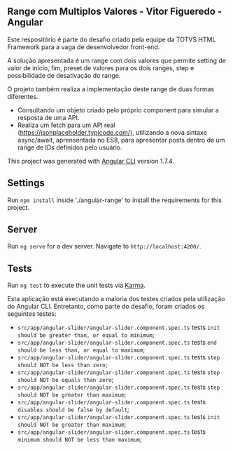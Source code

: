 ## Range com Multiplos Valores - Vitor Figueredo - Angular

Este respositório é parte do desafio criado pela equipe da TOTVS HTML Framework para a vaga de desenvolvedor front-end. 

A solução apresentada é um range com dois valores que permite setting de valor de início, fim, preset de valores para os dois ranges, step e possibilidade de desativação do range. 

O projeto também realiza a implementação deste range de duas formas diferentes. 

- Consultando um objeto criado pelo próprio component para simular a resposta de uma API. 
- Realiza um fetch para um API real (https://jsonplaceholder.typicode.com/), utilizando a nova sintaxe async/await, aprensentada no ES8, para apresentar posts dentro de um range de IDs definidos pelo usuário.

This project was generated with [Angular CLI](https://github.com/angular/angular-cli) version 1.7.4.

## Settings

Run `npm install` inside './angular-range' to install the requirements for this project.

## Server

Run `ng serve` for a dev server. Navigate to `http://localhost:4200/`.

## Tests

Run `ng test` to execute the unit tests via [Karma](https://karma-runner.github.io).

Esta aplicação está executando a maioria dos testes criados pela utilização do Angular CLI. Entretanto, como parte do desafio, foram criados os seguintes testes:

- `src/app/angular-slider/angular-slider.component.spec.ts` tests `init should be greater than, or equal to minimum`;
- `src/app/angular-slider/angular-slider.component.spec.ts` tests `end should be less than, or equal to maximum`;
- `src/app/angular-slider/angular-slider.component.spec.ts` tests `step should NOT be less than zero`;
- `src/app/angular-slider/angular-slider.component.spec.ts` tests `step should NOT be equals than zero`;
- `src/app/angular-slider/angular-slider.component.spec.ts` tests `step should NOT be greater than maximum`;
- `src/app/angular-slider/angular-slider.component.spec.ts` tests `disables should be false by default`;
- `src/app/angular-slider/angular-slider.component.spec.ts` tests `init should NOT be greater than maximum`;
- `src/app/angular-slider/angular-slider.component.spec.ts` tests `minimum should NOT be less than maximum`;

